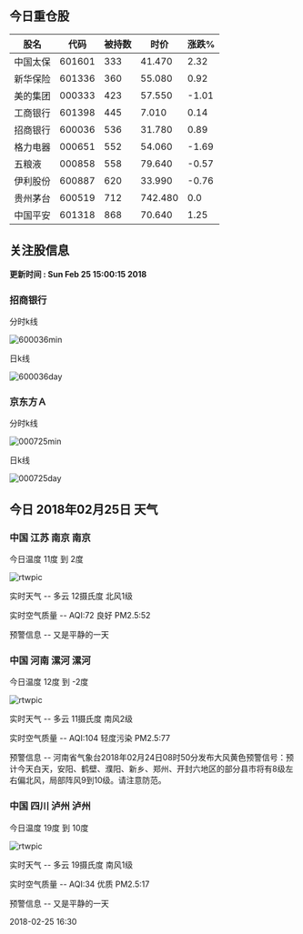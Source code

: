 
## 今日重仓股 

|股名|代码|被持数|时价|涨跌%|
|---|---|---|---|---|
|中国太保|601601|333|41.470|2.32|
|新华保险|601336|360|55.080|0.92|
|美的集团|000333|423|57.550|-1.01|
|工商银行|601398|445|7.010|0.14|
|招商银行|600036|536|31.780|0.89|
|格力电器|000651|552|54.060|-1.69|
|五粮液|000858|558|79.640|-0.57|
|伊利股份|600887|620|33.990|-0.76|
|贵州茅台|600519|712|742.480|0.0|
|中国平安|601318|868|70.640|1.25|

## 关注股信息
**更新时间 : Sun Feb 25 15:00:15 2018**
### 招商银行 
分时k线

![600036min](http://image.sinajs.cn/newchart/min/n/sh600036.gif)

日k线

![600036day](http://image.sinajs.cn/newchart/daily/n/sh600036.gif)

### 京东方Ａ 
分时k线

![000725min](http://image.sinajs.cn/newchart/min/n/sz000725.gif)

日k线

![000725day](http://image.sinajs.cn/newchart/daily/n/sz000725.gif)
## 今日 2018年02月25日 天气
### 中国 江苏 南京 南京

今日温度 11度 到 2度

![rtwpic](http://app1.showapi.com/weather/icon/day/01.png)

实时天气 -- 多云 12摄氏度 北风1级

实时空气质量 -- AQI:72 良好 PM2.5:52

预警信息 -- 又是平静的一天
    
### 中国 河南 漯河 漯河

今日温度 12度 到 -2度

![rtwpic](http://app1.showapi.com/weather/icon/day/01.png)

实时天气 -- 多云 11摄氏度 南风2级

实时空气质量 -- AQI:104 轻度污染 PM2.5:77

预警信息 -- 河南省气象台2018年02月24日08时50分发布大风黄色预警信号：预计今天白天，安阳、鹤壁、濮阳、新乡、郑州、开封六地区的部分县市将有8级左右偏北风，局部阵风9到10级。请注意防范。
    
### 中国 四川 泸州 泸州

今日温度 19度 到 10度

![rtwpic](http://app1.showapi.com/weather/icon/day/01.png)

实时天气 -- 多云 19摄氏度 南风1级

实时空气质量 -- AQI:34 优质 PM2.5:17

预警信息 -- 又是平静的一天
    
2018-02-25 16:30